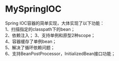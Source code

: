 # MySpringIOC
Spring IOC容器的简单实现，大体实现了以下功能：  
1、扫描指定的classpath下的bean；  
2、依赖注入；
3、支持单例和原型2种scope；  
4、容器缓存了单例bean；  
5、解决了循环依赖问题；  
6、支持BeanPostProcessor，InitializedBean接口功能；
